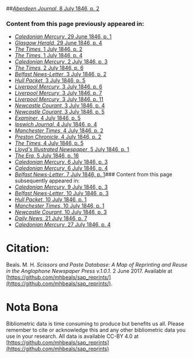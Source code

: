 ##[*Aberdeen Journal*, 8 July 1846, p. 2](https://mhbeals.github.io/sap_html/Aberdeen-Journal/Aberdeen-Journal-8-July-1846-p-2)

### Content from this page previously appeared in:
+ [*Caledonian Mercury*, 29 June 1846, p. 1](https://mhbeals.github.io/sap_html/Caledonian-Mercury/Caledonian-Mercury-29-June-1846-p-1)
+ [*Glasgow Herald*, 29 June 1846, p. 4](https://mhbeals.github.io/sap_html/Glasgow-Herald/Glasgow-Herald-29-June-1846-p-4)
+ [*The Times*, 1 July 1846, p. 2](https://mhbeals.github.io/sap_html/The-Times/The-Times-1-July-1846-p-2)
+ [*The Times*, 1 July 1846, p. 4](https://mhbeals.github.io/sap_html/The-Times/The-Times-1-July-1846-p-4)
+ [*Caledonian Mercury*, 2 July 1846, p. 3](https://mhbeals.github.io/sap_html/Caledonian-Mercury/Caledonian-Mercury-2-July-1846-p-3)
+ [*The Times*, 2 July 1846, p. 6](https://mhbeals.github.io/sap_html/The-Times/The-Times-2-July-1846-p-6)
+ [*Belfast News-Letter*, 3 July 1846, p. 2](https://mhbeals.github.io/sap_html/Belfast-News-Letter/Belfast-News-Letter-3-July-1846-p-2)
+ [*Hull Packet*, 3 July 1846, p. 5](https://mhbeals.github.io/sap_html/Hull-Packet/Hull-Packet-3-July-1846-p-5)
+ [*Liverpool Mercury*, 3 July 1846, p. 6](https://mhbeals.github.io/sap_html/Liverpool-Mercury/Liverpool-Mercury-3-July-1846-p-6)
+ [*Liverpool Mercury*, 3 July 1846, p. 7](https://mhbeals.github.io/sap_html/Liverpool-Mercury/Liverpool-Mercury-3-July-1846-p-7)
+ [*Liverpool Mercury*, 3 July 1846, p. 11](https://mhbeals.github.io/sap_html/Liverpool-Mercury/Liverpool-Mercury-3-July-1846-p-11)
+ [*Newcastle Courant*, 3 July 1846, p. 4](https://mhbeals.github.io/sap_html/Newcastle-Courant/Newcastle-Courant-3-July-1846-p-4)
+ [*Newcastle Courant*, 3 July 1846, p. 5](https://mhbeals.github.io/sap_html/Newcastle-Courant/Newcastle-Courant-3-July-1846-p-5)
+ [*Examiner*, 4 July 1846, p. 5](https://mhbeals.github.io/sap_html/Examiner/Examiner-4-July-1846-p-5)
+ [*Ipswich Journal*, 4 July 1846, p. 4](https://mhbeals.github.io/sap_html/Ipswich-Journal/Ipswich-Journal-4-July-1846-p-4)
+ [*Manchester Times*, 4 July 1846, p. 2](https://mhbeals.github.io/sap_html/Manchester-Times/Manchester-Times-4-July-1846-p-2)
+ [*Preston Chronicle*, 4 July 1846, p. 2](https://mhbeals.github.io/sap_html/Preston-Chronicle/Preston-Chronicle-4-July-1846-p-2)
+ [*The Times*, 4 July 1846, p. 5](https://mhbeals.github.io/sap_html/The-Times/The-Times-4-July-1846-p-5)
+ [*Lloyd's Illustrated Newspaper*, 5 July 1846, p. 1](https://mhbeals.github.io/sap_html/Lloyd's-Illustrated-Newspaper/Lloyd's-Illustrated-Newspaper-5-July-1846-p-1)
+ [*The Era*, 5 July 1846, p. 16](https://mhbeals.github.io/sap_html/The-Era/The-Era-5-July-1846-p-16)
+ [*Caledonian Mercury*, 6 July 1846, p. 3](https://mhbeals.github.io/sap_html/Caledonian-Mercury/Caledonian-Mercury-6-July-1846-p-3)
+ [*Caledonian Mercury*, 6 July 1846, p. 4](https://mhbeals.github.io/sap_html/Caledonian-Mercury/Caledonian-Mercury-6-July-1846-p-4)
+ [*Belfast News-Letter*, 7 July 1846, p. 1](https://mhbeals.github.io/sap_html/Belfast-News-Letter/Belfast-News-Letter-7-July-1846-p-1)### Content from this page subsequently appeared in:
+ [*Caledonian Mercury*, 9 July 1846, p. 3](https://mhbeals.github.io/sap_html/Caledonian-Mercury/Caledonian-Mercury-9-July-1846-p-3)
+ [*Belfast News-Letter*, 10 July 1846, p. 3](https://mhbeals.github.io/sap_html/Belfast-News-Letter/Belfast-News-Letter-10-July-1846-p-3)
+ [*Hull Packet*, 10 July 1846, p. 1](https://mhbeals.github.io/sap_html/Hull-Packet/Hull-Packet-10-July-1846-p-1)
+ [*Manchester Times*, 10 July 1846, p. 1](https://mhbeals.github.io/sap_html/Manchester-Times/Manchester-Times-10-July-1846-p-1)
+ [*Newcastle Courant*, 10 July 1846, p. 3](https://mhbeals.github.io/sap_html/Newcastle-Courant/Newcastle-Courant-10-July-1846-p-3)
+ [*Daily News*, 21 July 1846, p. 7](https://mhbeals.github.io/sap_html/Daily-News/Daily-News-21-July-1846-p-7)
+ [*Caledonian Mercury*, 27 July 1846, p. 4](https://mhbeals.github.io/sap_html/Caledonian-Mercury/Caledonian-Mercury-27-July-1846-p-4)
                    
# Citation: 

Beals. M. H. *Scissors and Paste Database: A Map of Reprinting and Reuse in the Anglophone Newspaper Press v.1.0.1.* 2 June 2017. Available at [https://github.com/mhbeals/sap_reprints/](https://github.com/mhbeals/sap_reprints/). 
                    
# Nota Bona

Bibliometric data is time consuming to produce but benefits us all. Please remember to cite or acknowledge this and any other bibliometric data you use in your research. All data is available CC-BY 4.0 at [https://github.com/mhbeals/sap_reprints](https://github.com/mhbeals/sap_reprints)